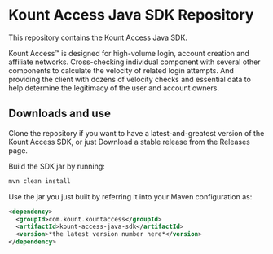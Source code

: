 # Kount Access Java SDK Repository

This repository contains the Kount Access Java SDK.

Kount Access™ is designed for high-volume login, account creation and affiliate networks. Cross-checking individual component with several other components to calculate the velocity of related login attempts. And providing the client with dozens of velocity checks and essential data to help determine the legitimacy of the user and account owners.

Downloads and use
-----------------

Clone the repository if you want to have a latest-and-greatest version of the Kount Access SDK, or just Download a stable release from the Releases page.

Build the SDK jar by running:
```bash
mvn clean install
```

Use the jar you just built by referring it into your Maven configuration as:
```xml
<dependency>
  <groupId>com.kount.kountaccess</groupId>
  <artifactId>kount-access-java-sdk</artifactId>
  <version>*the latest version number here*</version>
</dependency>
```
